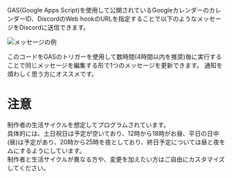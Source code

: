 GAS(Google Apps Script)を使用して公開されているGoogleカレンダーのカレンダーID、DiscordのWeb hookのURLを指定することで以下のようなメッセージをDiscordに送信できます。

![メッセージの例](https://github.com/murahito130/google_calendar_freebusy_discord_webhook/blob/main/example.png)


このコードをGASのトリガーを使用して数時間(4時間以内を推奨)毎に実行することで同じメッセージを編集する形で1つのメッセージを更新できます。
通知を煩わしく思う方にオススメです。

# 注意
制作者の生活サイクルを想定してプログラムされています。<br>
具体的には、土日祝日は予定が空いており、12時から18時がお昼、平日の日中(昼)は予定があり、20時から25時を夜としており、終日予定については昼と夜を△にするようにしています。<br>
制作者と生活サイクルが異なる方や、変更を加えたい方はご自由にカスタマイズしてください。
